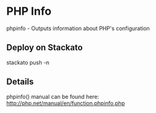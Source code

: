 # PHP Info

phpinfo - Outputs information about PHP's configuration

## Deploy on Stackato

   stackato push -n

## Details

phpinfo() manual can be found here: http://php.net/manual/en/function.phpinfo.php
